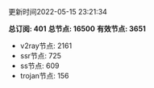 更新时间2022-05-15 23:21:34

**总订阅: 401**
**总节点: 16500**
**有效节点: 3651**
- v2ray节点: 2161
- ssr节点: 725
- ss节点: 609
- trojan节点: 156
